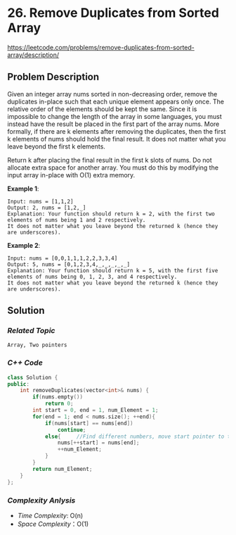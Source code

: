 # 26. Remove Duplicates from Sorted Array

https://leetcode.com/problems/remove-duplicates-from-sorted-array/description/

## Problem Description

Given an integer array nums sorted in non-decreasing order, remove the duplicates in-place such that each unique element appears only once. The relative order of the elements should be kept the same.
Since it is impossible to change the length of the array in some languages, you must instead have the result be placed in the first part of the array nums. More formally, if there are k elements after removing the duplicates, then the first k elements of nums should hold the final result. It does not matter what you leave beyond the first k elements.

Return k after placing the final result in the first k slots of nums.
Do not allocate extra space for another array. You must do this by modifying the input array in-place with O(1) extra memory.


**Example 1**:
```
Input: nums = [1,1,2]
Output: 2, nums = [1,2,_]
Explanation: Your function should return k = 2, with the first two elements of nums being 1 and 2 respectively.
It does not matter what you leave beyond the returned k (hence they are underscores).
```
**Example 2**:
```
Input: nums = [0,0,1,1,1,2,2,3,3,4]
Output: 5, nums = [0,1,2,3,4,_,_,_,_,_]
Explanation: Your function should return k = 5, with the first five elements of nums being 0, 1, 2, 3, and 4 respectively.
It does not matter what you leave beyond the returned k (hence they are underscores).
```

## Solution

### _Related Topic_
    Array, Two pointers

### _C++ Code_
```cpp
class Solution {
public:
    int removeDuplicates(vector<int>& nums) {
        if(nums.empty())
            return 0;
        int start = 0, end = 1, num_Element = 1;
        for(end = 1; end < nums.size(); ++end){
            if(nums[start] == nums[end])
                continue;
            else{     //Find different numbers, move start pointer to the next. the value is assigned as end pointer's
                nums[++start] = nums[end];
                ++num_Element;
            }
        }
        return num_Element;
    }
};
```

### _Complexity Anlysis_
- _Time Complexity_: O(n)
- _Space Complexity_：O(1)
